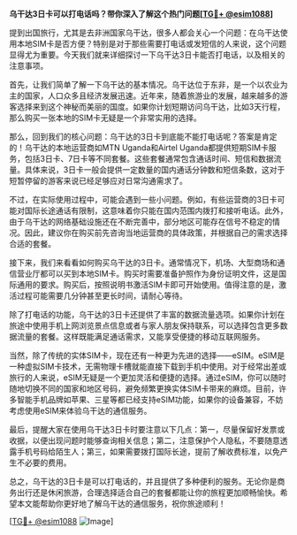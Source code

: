 **乌干达3日卡可以打电话吗？带你深入了解这个热门问题[[TG💪+ @esim1088](https://t.me/s/esim1088)]**

提到出国旅行，尤其是去非洲国家乌干达，很多人都会关心一个问题：在乌干达使用本地SIM卡是否方便？特别是对于那些需要打电话或发短信的人来说，这个问题显得尤为重要。今天我们就来详细探讨一下乌干达3日卡能否打电话，以及相关的注意事项。

首先，让我们简单了解一下乌干达的基本情况。乌干达位于东非，是一个以农业为主的国家，人口众多且经济发展迅速。近年来，随着旅游业的发展，越来越多的游客选择来到这个神秘而美丽的国度。如果你计划短期访问乌干达，比如3天行程，那么购买一张本地的SIM卡无疑是一个非常实用的选择。

那么，回到我们的核心问题：乌干达的3日卡到底能不能打电话呢？答案是肯定的！乌干达的本地运营商如MTN Uganda和Airtel Uganda都提供短期SIM卡服务，包括3日卡、7日卡等不同套餐。这些套餐通常包含通话时间、短信和数据流量。具体来说，3日卡一般会提供一定数量的国内通话分钟数和短信条数，这对于短暂停留的游客来说已经足够应对日常沟通需求了。

不过，在实际使用过程中，可能会遇到一些小问题。例如，有些运营商的3日卡可能对国际长途通话有限制，这意味着你只能在国内范围内拨打和接听电话。此外，由于乌干达的网络基础设施还在不断完善中，部分地区可能存在信号不稳定的情况。因此，建议你在购买前先咨询当地运营商的具体政策，并根据自己的需求选择合适的套餐。

接下来，我们来看看如何购买乌干达的3日卡。通常情况下，机场、大型商场和通信营业厅都可以买到本地SIM卡。购买时需要准备护照作为身份证明文件，这是国际通用的要求。购买后，按照说明书激活SIM卡即可开始使用。值得注意的是，激活过程可能需要几分钟甚至更长时间，请耐心等待。

除了打电话的功能，乌干达的3日卡还提供了丰富的数据流量选项。如果你计划在旅途中使用手机上网浏览景点信息或者与家人朋友保持联系，可以选择包含更多数据流量的套餐。这样既能满足通话需求，又能享受便捷的移动互联网服务。

当然，除了传统的实体SIM卡，现在还有一种更为先进的选择——eSIM。eSIM是一种虚拟SIM卡技术，无需物理卡槽就能直接下载到手机中使用。对于经常出差或旅行的人来说，eSIM无疑是一个更加灵活和便捷的选择。通过eSIM，你可以随时随地切换不同的国家和地区号码，避免频繁更换实体SIM卡带来的麻烦。目前，许多智能手机品牌如苹果、三星等都已经支持eSIM功能，如果你的设备兼容，不妨考虑使用eSIM来体验乌干达的通信服务。

最后，提醒大家在使用乌干达3日卡时要注意以下几点：第一，尽量保留好发票或收据，以便出现问题时能够查询相关信息；第二，注意保护个人隐私，不要随意透露手机号码给陌生人；第三，如果需要拨打国际长途，提前了解收费标准，以免产生不必要的费用。

总之，乌干达的3日卡是可以打电话的，并且提供了多种便利的服务。无论你是商务出行还是休闲旅游，合理选择适合自己的套餐都能让你的旅程更加顺畅愉快。希望本文能帮助你更好地了解乌干达的通信服务，祝你旅途顺利！

[[TG💪+ @esim1088](https://t.me/s/esim1088) ![Image](https://i.postimg.cc/4NQfJmqS/Snipaste-2025-05-13-00-14-12.png)]